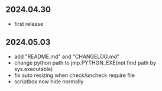 ## 2024.04.30
- first release

## 2024.05.03
- add "README.md" and "CHANGELOG.md"
- change python path to jmp.PYTHON_EXE(not find path by sys.executable)
- fix auto resizing when check/uncheck require file
- scriptbox now hide normally
